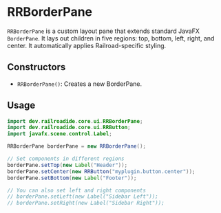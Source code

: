 # RRBorderPane

`RRBorderPane` is a custom layout pane that extends standard JavaFX `BorderPane`. It lays out children in five regions: top, bottom, left, right, and center. It automatically applies Railroad-specific styling.

## Constructors

- `RRBorderPane()`: Creates a new BorderPane.

## Usage

```java
import dev.railroadide.core.ui.RRBorderPane;
import dev.railroadide.core.ui.RRButton;
import javafx.scene.control.Label;

RRBorderPane borderPane = new RRBorderPane();

// Set components in different regions
borderPane.setTop(new Label("Header"));
borderPane.setCenter(new RRButton("myplugin.button.center"));
borderPane.setBottom(new Label("Footer"));

// You can also set left and right components
// borderPane.setLeft(new Label("Sidebar Left"));
// borderPane.setRight(new Label("Sidebar Right"));
```
